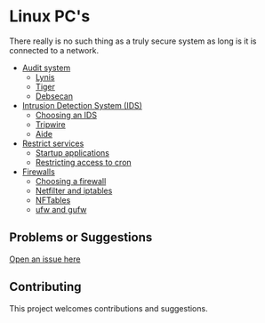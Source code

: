 # Linux PC's

There really is no such thing as a truly secure system as long is it is connected to a network. 

* [Audit system](audit)
  * [Lynis](audit/Lynis.md)
  * [Tiger](audit/Tiger.md)
  * [Debsecan](audit/Debsecan.md)
* [Intrusion Detection System (IDS)](ids)
  * [Choosing an IDS](ids/Choosing-an-IDS.md)
  * [Tripwire](ids/Tripwire.md)
  * [Aide](ids/Aide.md)
* [Restrict services](services)
  * [Startup applications](services/Startup-applications.md)
  * [Restricting access to cron](services/Restricting-access-to-cron.md)
* [Firewalls](firewalls)
  * [Choosing a firewall](firewalls/Choosing-a-firewall.md)
  * [Netfilter and iptables](firewalls/Netfilter-and-iptables.md)
  * [NFTables](firewalls/NFTables.md)
  * [ufw and gufw](firewalls/Gufw-and-ufw.md)

## Problems or Suggestions

[Open an issue here](https://github.com/tymyrddin/orchard/issues)

## Contributing

This project welcomes contributions and suggestions. 
